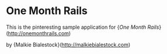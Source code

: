# One Month Rails

This is the pinteresting sample application for
{*One Month Rails*}(http://onemonthrails.com)

by {Malkie Bialestock}(http://malkiebialestock.com)